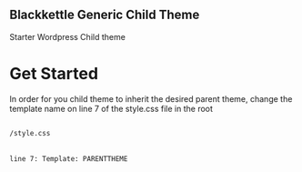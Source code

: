 ## Blackkettle Generic Child Theme

Starter Wordpress Child theme

# Get Started

In order for you child theme to inherit the desired parent theme, change the template name on line 7 of the style.css file in the root

<code>
/style.css
</code>
<br/>
<code>
line 7: Template: PARENTTHEME
</code>
